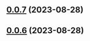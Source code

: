

## [0.0.7](https://github.com/polysensus/blobcodex/compare/v0.0.6...v0.0.7) (2023-08-28)

## [0.0.6](https://github.com/polysensus/blobcodex/compare/v0.0.5...v0.0.6) (2023-08-28)